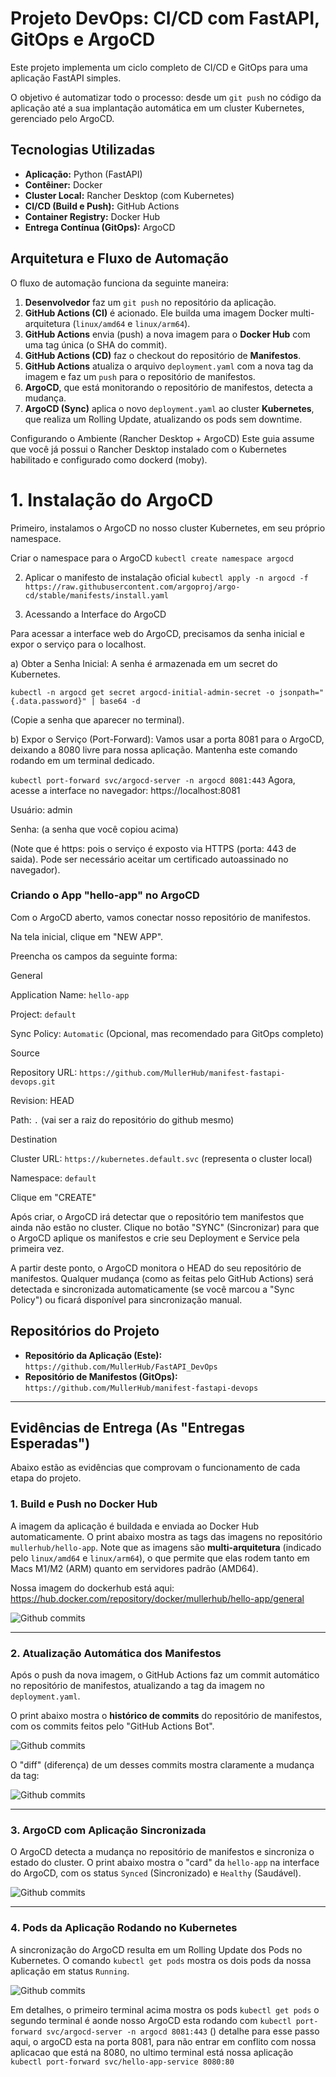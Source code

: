 # Projeto DevOps: CI/CD com FastAPI, GitOps e ArgoCD

Este projeto implementa um ciclo completo de CI/CD e GitOps para uma aplicação FastAPI simples.

O objetivo é automatizar todo o processo: desde um `git push` no código da aplicação até a sua implantação automática em um cluster Kubernetes, gerenciado pelo ArgoCD.

## Tecnologias Utilizadas

* **Aplicação:** Python (FastAPI)
* **Contêiner:** Docker
* **Cluster Local:** Rancher Desktop (com Kubernetes)
* **CI/CD (Build e Push):** GitHub Actions
* **Container Registry:** Docker Hub
* **Entrega Contínua (GitOps):** ArgoCD

## Arquitetura e Fluxo de Automação

O fluxo de automação funciona da seguinte maneira:

1.  **Desenvolvedor** faz um `git push` no repositório da aplicação.
2.  **GitHub Actions (CI)** é acionado. Ele builda uma imagem Docker multi-arquitetura (`linux/amd64` e `linux/arm64`).
3.  **GitHub Actions** envia (push) a nova imagem para o **Docker Hub** com uma tag única (o SHA do commit).
4.  **GitHub Actions (CD)** faz o checkout do repositório de **Manifestos**.
5.  **GitHub Actions** atualiza o arquivo `deployment.yaml` com a nova tag da imagem e faz um `push` para o repositório de manifestos.
6.  **ArgoCD**, que está monitorando o repositório de manifestos, detecta a mudança.
7.  **ArgoCD (Sync)** aplica o novo `deployment.yaml` ao cluster **Kubernetes**, que realiza um Rolling Update, atualizando os pods sem downtime.

Configurando o Ambiente (Rancher Desktop + ArgoCD)
Este guia assume que você já possui o Rancher Desktop instalado com o Kubernetes habilitado e configurado como dockerd (moby).

# 1. Instalação do ArgoCD

Primeiro, instalamos o ArgoCD no nosso cluster Kubernetes, em seu próprio namespace.

Criar o namespace para o ArgoCD
`kubectl create namespace argocd`

2. Aplicar o manifesto de instalação oficial
`kubectl apply -n argocd -f https://raw.githubusercontent.com/argoproj/argo-cd/stable/manifests/install.yaml`

2. Acessando a Interface do ArgoCD

Para acessar a interface web do ArgoCD, precisamos da senha inicial e expor o serviço para o localhost.

a) Obter a Senha Inicial: A senha é armazenada em um secret do Kubernetes.

`kubectl -n argocd get secret argocd-initial-admin-secret -o jsonpath="{.data.password}" | base64 -d`

(Copie a senha que aparecer no terminal).

b) Expor o Serviço (Port-Forward): Vamos usar a porta 8081 para o ArgoCD, deixando a 8080 livre para nossa aplicação. Mantenha este comando rodando em um terminal dedicado.

`kubectl port-forward svc/argocd-server -n argocd 8081:443`
Agora, acesse a interface no navegador: https://localhost:8081

Usuário: admin

Senha: (a senha que você copiou acima)

(Note que é https: pois o serviço é exposto via HTTPS (porta: 443 de saida). Pode ser necessário aceitar um certificado autoassinado no navegador).

### Criando o App "hello-app" no ArgoCD

Com o ArgoCD aberto, vamos conectar nosso repositório de manifestos.

Na tela inicial, clique em "NEW APP".

Preencha os campos da seguinte forma:

General

Application Name: `hello-app`

Project: `default`

Sync Policy: `Automatic` (Opcional, mas recomendado para GitOps completo)

Source

Repository URL: `https://github.com/MullerHub/manifest-fastapi-devops.git`

Revision: HEAD

Path: `.` (vai ser a raiz do repositório do github mesmo)

Destination

Cluster URL: `https://kubernetes.default.svc`
(representa o cluster local)

Namespace: `default`

Clique em "CREATE"

Após criar, o ArgoCD irá detectar que o repositório tem manifestos que ainda não estão no cluster. Clique no botão "SYNC" (Sincronizar) para que o ArgoCD aplique os manifestos e crie seu Deployment e Service pela primeira vez.

A partir deste ponto, o ArgoCD monitora o HEAD do seu repositório de manifestos. Qualquer mudança (como as feitas pelo GitHub Actions) será detectada e sincronizada automaticamente (se você marcou a "Sync Policy") ou ficará disponível para sincronização manual.

## Repositórios do Projeto

* **Repositório da Aplicação (Este):** `https://github.com/MullerHub/FastAPI_DevOps`
* **Repositório de Manifestos (GitOps):** `https://github.com/MullerHub/manifest-fastapi-devops`

---

## Evidências de Entrega (As "Entregas Esperadas")

Abaixo estão as evidências que comprovam o funcionamento de cada etapa do projeto.

### 1. Build e Push no Docker Hub

A imagem da aplicação é buildada e enviada ao Docker Hub automaticamente. O print abaixo mostra as tags das imagens no repositório `mullerhub/hello-app`. Note que as imagens são **multi-arquitetura** (indicado pelo `linux/amd64` e `linux/arm64`), o que permite que elas rodem tanto em Macs M1/M2 (ARM) quanto em servidores padrão (AMD64).

Nossa imagem do dockerhub está aqui:
https://hub.docker.com/repository/docker/mullerhub/hello-app/general

![Github commits](./imgs/docker-tags.png)

---

### 2. Atualização Automática dos Manifestos

Após o push da nova imagem, o GitHub Actions faz um commit automático no repositório de manifestos, atualizando a tag da imagem no `deployment.yaml`.

O print abaixo mostra o **histórico de commits** do repositório de manifestos, com os commits feitos pelo "GitHub Actions Bot".

![Github commits](./docs/imgs/github-commits.png)

O "diff" (diferença) de um desses commits mostra claramente a mudança da tag:

![Github commits](./docs/imgs/github-diff.png)

---

### 3. ArgoCD com Aplicação Sincronizada

O ArgoCD detecta a mudança no repositório de manifestos e sincroniza o estado do cluster. O print abaixo mostra o "card" da `hello-app` na interface do ArgoCD, com os status `Synced` (Sincronizado) e `Healthy` (Saudável).

![Github commits](./docs/imgs/argoCD.png)

---

### 4. Pods da Aplicação Rodando no Kubernetes

A sincronização do ArgoCD resulta em um Rolling Update dos Pods no Kubernetes. O comando `kubectl get pods` mostra os dois pods da nossa aplicação em status `Running`.

![Github commits](./docs/imgs/terminal.png)

Em detalhes, o primeiro terminal acima mostra os pods `kubectl get pods`
o segundo terminal é aonde nosso ArgoCD esta rodando com `kubectl port-forward svc/argocd-server -n argocd 8081:443` ()
detalhe para esse passo aqui, o argoCD esta na porta 8081, para não entrar em conflito com nossa aplicacao que está na 8080, no ultimo terminal está nossa aplicação `kubectl port-forward svc/hello-app-service 8080:80`

